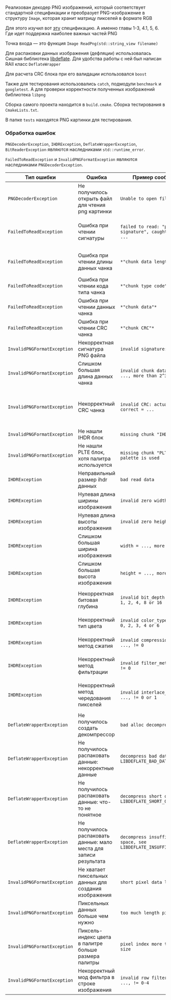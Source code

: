 Реализован декодер PNG изображений, который соответствует стандартной спецификации и преобразует PNG-изображение в
структуру `Image`, которая хранит матрицу пикселей в формате RGB

Для этого изучил вот [эту](http://www.libpng.org/pub/png/spec/1.2/PNG-Contents.html) спецификацию. А именно главы 1-3,
4.1, 5, 6. Где идет поддержка наиболее важных частей PNG

Точка входа — это функция `Image ReadPng(std::string_view filename)`

Для распаковки данных изображения (дефляции) использовалась Сишная
библиотека [libdeflate](https://github.com/ebiggers/libdeflate). Для удобства работы с ней был написан RAII
класс `DeflateWrapper`

Для расчета CRC блока при его валидации использовался `boost`

Также для тестирования использовались `catch`, подмодули `benchmark` и `googletest`. А для проверки корректности полученных изображений библиотека `libpng`

Сборка самого проекта находится в `build.cmake`. Сборка тестирования в `CmakeLists.txt`.

В папке `tests` находятся PNG картинки для тестирования.

### Обработка ошибок

`PNGDecoderException`, `IHDRException`, `DeflateWrapperException`, `BitReaderException` являются наследниками `std::runtime_error`.

`FailedToReadException` и `InvalidPNGFormatException` являются наследниками `PNGDecoderException`.
 

| Тип ошибки                  | Ошибка                                                             | Пример сообщения                                                   | Комментарий                                                           |
|-----------------------------|--------------------------------------------------------------------|--------------------------------------------------------------------|-----------------------------------------------------------------------|
| `PNGDecoderException`       | Не получилось открыть файл для чтения png картинки                 | `Unable to open file ...`                                          | `...` имя файла                                                       | 
| `FailedToReadException`     | Ошибка при чтении сигнатуры                                        | `failed to read: "png signature", caught message: ...`             | `...` пойманная ошибка при чтении через std::ifstream                 |
| `FailedToReadException`     | Ошибка при чтении длины данных чанка                               | `*"chunk data length"*`                                            | сообщение и комментарий аналогичен выше                               |
| `FailedToReadException`     | Ошибка при чтении кода типа чанка                                  | `*"chunk type code"*`                                              | ^                                                                     |
| `FailedToReadException`     | Ошибка при чтении данных чанка                                     | `*"chunk data"*`                                                   | ^                                                                     |
| `FailedToReadException`     | Ошибка при чтении CRC чанка                                        | `*"chunk CRC"*`                                                    | ^                                                                     |
| `InvalidPNGFormatException` | Некорректная сигнатура PNG файла                                   | `invalid signature: ...`                                           | `...` считанная сигнатура                                             |
| `InvalidPNGFormatException` | Слишком большая длина данных чанка                                 | `invalid chunk data length: ..., more than 2^31"`                  | `...` прочитанная длина данных чанка                                  |
| `InvalidPNGFormatException` | Некорректный CRC чанка                                             | `invalid CRC: actual = ..., correct = ...`                         | `correct` это то, что мы вычислили, `actual` это то, что мы прочитали |
| `InvalidPNGFormatException` | Не нашли IHDR блок                                                 | `missing chunk "IHDR"`                                             |
| `InvalidPNGFormatException` | Не нашли PLTE блок, хотя палитра используется                      | `missing chunk "PLTE", but palette is used`                        |
| `IHDRException`             | Неправильный размер ihdr данных                                    | `bad read data`                                                    | это моя внутрення ошибка                                              |
| `IHDRException`             | Нулевая длина ширины изображения                                   | `invalid zero width`                                               |
| `IHDRException`             | Нулевая длина высоты изображения                                   | `invalid zero height`                                              |
| `IHDRException`             | Слишком большая ширина изображения                                 | `width = ..., more than 2^31`                                      | `...` прочитанная ширина изображения                                  |
| `IHDRException`             | Слишком большая высота изображения                                 | `height = ..., more than 2^31`                                     | `...` прочитанная высота изображения                                  |
| `IHDRException`             | Некорректная битовая глубина                                       | `invalid bit_depth = ..., != 1, 2, 4, 8 or 16`                     | `...` прочитанная глубина изображения                                 |
| `IHDRException`             | Некорректный тип цвета                                             | `invalid color_type = ..., != 0, 2, 3, 4 or 6 `                    | `...` прочитанный тип цвета                                           |
| `IHDRException`             | Некорректный метод сжатия                                          | `invalid compression_method = ..., != 0`                           | `...` прочитанный метод сжатия                                        |
| `IHDRException`             | Некорректный метод фильтрации                                      | `invalid filter_method = ..., != 0`                                | `...` прочитанный метод фильтрации                                    |
| `IHDRException`             | Некорректный метод чередования пикселей                            | `invalid interlace_method = ..., != 0 or 1`                        | `...` прочитанный метод чередования пикселей                          |
| `DeflateWrapperException`   | Не получилось создать декомпрессор                                 | `bad alloc decompressor`                                           |
| `DeflateWrapperException`   | Не получилось распаковать данные: некорректные данные              | `decompress bad data, see LIBDEFLATE_BAD_DATA`                     |
| `DeflateWrapperException`   | Не получилось распаковать данные: что-то не понятное               | `decompress short output, see LIBDEFLATE_SHORT_OUTPUT`             | никогда не должен вылетать                                            |
| `DeflateWrapperException`   | Не получилось распаковать данные: мало места для записи результата | `decompress insufficient space, see LIBDEFLATE_INSUFFICIENT_SPACE` |                                                                       |
| `InvalidPNGFormatException` | Не хватает пиксельных данных для создания изображения              | `short pixel data length`                                          |
| `InvalidPNGFormatException` | Пиксельных данных больше чем нужно                                 | `too much length pixel data`                                       |
| `InvalidPNGFormatException` | Пиксель-индекс цвета в палитре больше размера палитры              | `pixel index more than palette size`                               |
| `InvalidPNGFormatException` | Некорректный мод фильтра в строке изображения                      | `invalid row filter mode = ..., != 0-4`                            | `...` считанный мод фильтра                                           |